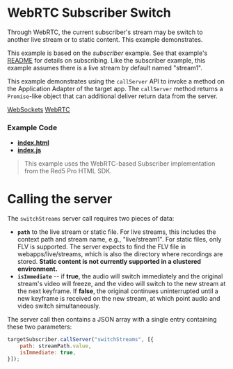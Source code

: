 # WebRTC Subscriber Switch

Through WebRTC, the current subscriber's stream may be switch to another live stream or to static content. This example demonstrates.

This example is based on the *subscriber* example. See that example's [README](../publish/README.md) for details on subscribing. Like the subscriber example, this example assumes there is a live stream by default named "stream1".

This example demonstrates using the `callServer` API to invoke a method on the Application Adapter of the target app. The `callServer` method returns a `Promise`-like object that can additional deliver return data from the server.

[WebSockets](https://developer.mozilla.org/en-US/docs/Web/API/WebSockets_API)
[WebRTC](https://developer.mozilla.org/en-US/docs/Web/Guide/API/WebRTC)

### Example Code
- **[index.html](index.html)**
- **[index.js](index.js)**

> This example uses the WebRTC-based Subscriber implementation from the Red5 Pro HTML SDK.

# Calling the server
The `switchStreams` server call requires two pieces of data: 

* **`path`** to the live stream or static file. For live streams, this includes the context path and stream name, e.g., "live/stream1". For static files, only FLV is supported. The server expects to find the FLV file in webapps/live/streams, which is also the directory where recordings are stored. **Static content is not currently supported in a clustered environment.**
* **`isImmediate`** -- if **true**, the audio will switch immediately and the original stream's video will freeze, and the video will switch to the new stream at the next keyframe. If **false**, the original continues uninterrupted until a new keyframe is received on the new stream, at which point audio and video switch simultaneously.

The server call then contains a JSON array with a single entry containing these two parameters:

```javascript
targetSubscriber.callServer("switchStreams", [{ 
	path: streamPath.value,
	isImmediate: true,
}]);
```
